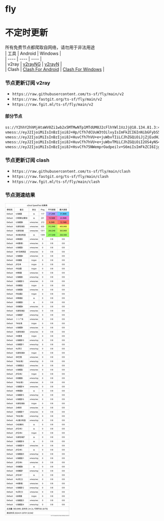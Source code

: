 # fly
# 不定时更新
所有免费节点都爬取自网络，请勿用于非法用途  
|  工具  | Android  | Windows  |  
|  ----  | ----   | ----  |  
| v2ray  | [v2rayNG](https://github.com/2dust/v2rayNG/releases) | [v2rayN](https://github.com/2dust/v2rayN/releases) |  
| Clash  | [Clash For Android](https://github.com/Kr328/ClashForAndroid/releases) | [Clash For Windows](https://github.com/Fndroid/clash_for_windows_pkg/releases) | 
  
### 节点更新订阅  v2ray
- `https://raw.githubusercontent.com/ts-sf/fly/main/v2`  
- `https://raw.fastgit.org/ts-sf/fly/main/v2`  
- `https://raw.fgit.ml/ts-sf/fly/main/v2`  
#### 部分节点  
``` 
ss://Y2hhY2hhMjAtaWV0Zi1wb2x5MTMwNTp1MTdUM0J2cFlhYWl1VzJj@18.134.81.3:443#%F0%9F%87%BA%F0%9F%87%B8US%E7%BE%8E%E5%9B%BD%2011.7MB%2Fs
vmess://eyJ2IjoiMiIsInBzIjoi8J+Hp/Cfh7dCUuW3tOilvyIsImFkZCI6InNibGFybS5rYW9sbGwudGVjaCIsInBvcnQiOiI4MCIsImlkIjoiMWRhOWQ0MTItYmViMS00OGNmLWFjM2UtZWJjMTY0MDM0NDdiIiwiYWlkIjoiMCIsInNjeSI6ImF1dG8iLCJuZXQiOiJ3cyIsInR5cGUiOiJub25lIiwiaG9zdCI6InNibGFybS5rYW9sbGwudGVjaCIsInBhdGgiOiIvIiwidGxzIjoiIiwic25pIjoiIiwidGVzdF9uYW1lIjoiQlLlt7Topb8ifQ==
vmess://eyJ2IjoiMiIsInBzIjoi8J+HuvCfh7hVU+e+juWbvTIiLCJhZGQiOiJjZjEudHJvamFuLnRlbCIsInBvcnQiOiIyMDk1IiwiaWQiOiJmYmNmMTNlYi1hMTJhLTRiNzMtOGJmZi04NWVjNWE5ZGI5YTQiLCJhaWQiOiIwIiwic2N5IjoiYXV0byIsIm5ldCI6IndzIiwidHlwZSI6Im5vbmUiLCJob3N0Ijoic3Nyc3ViLWNmLXYzLnRyb2phbi50ZWwiLCJwYXRoIjoiL2FwaS92My9kb3dubG9hZC5nZXRGaWxlIiwidGxzIjoiIiwic25pIjoiIiwidGVzdF9uYW1lIjoiVVPnvo7lm70yIn0=
vmess://eyJ2IjoiMiIsInBzIjoi8J+HuvCfh7hVU+e+juWbvTMiLCJhZGQiOiI2OS4yNS4xMTUuMTYyIiwicG9ydCI6IjQ0MyIsImlkIjoiNDE4MDQ4YWYtYTI5My00Yjk5LTliMGMtOThjYTM1ODBkZDI0IiwiYWlkIjoiNjQiLCJzY3kiOiJhdXRvIiwibmV0Ijoid3MiLCJ0eXBlIjoibm9uZSIsImhvc3QiOiJ3d3cuNjk5MDg2NTcueHl6IiwicGF0aCI6Ii9wYXRoLzE2OTE1NzU5MTk3MjIiLCJ0bHMiOiJ0bHMiLCJzbmkiOiIiLCJ0ZXN0X25hbWUiOiJVU+e+juWbvTMifQ==
vmess://eyJ2IjoiMiIsInBzIjoi8J+HsvCfh75NWemprOadpeilv+S6miIsImFkZCI6IjgwNG15LmZyOTlrdC50b3AiLCJwb3J0IjoiODAiLCJpZCI6ImFkMTNmNTc0LWY2YjctNDI3ZS1iYjI5LTIyNGEwN2M1NmQxMCIsImFpZCI6IjAiLCJzY3kiOiJhdXRvIiwibmV0Ijoid3MiLCJ0eXBlIjoibm9uZSIsImhvc3QiOiI4MDRteS5mcjk5a3QudG9wIiwicGF0aCI6Ii9yZGciLCJ0bHMiOiJ0bHMiLCJzbmkiOiIiLCJ0ZXN0X25hbWUiOiJNWemprOadpeilv+S6miJ9
```
### 节点更新订阅  clash
- `https://raw.githubusercontent.com/ts-sf/fly/main/clash`  
- `https://raw.fastgit.org/ts-sf/fly/main/clash`  
- `https://raw.fgit.ml/ts-sf/fly/main/clash`  

### 节点测速结果
![image](traffic.png)
